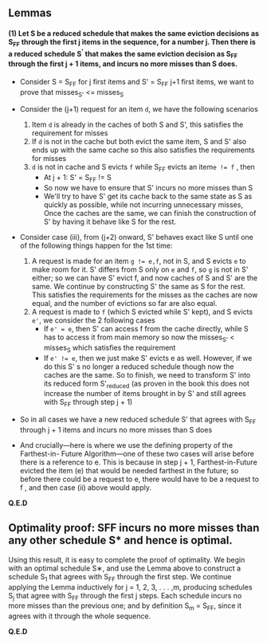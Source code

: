 
## Lemmas

#### (1) Let S be a reduced schedule that makes the same eviction decisions as S<sub>FF</sub> through the first j items in the sequence, for a number j. Then there is a reduced schedule S<sup>'</sup> that makes the same eviction decision as S<sub>FF</sub> through the first j + 1 items, and incurs no more misses than S does.
* Consider S = S<sub>FF</sub> for j first items and S' = S<sub>FF</sub> j+1 first items, 
we want to prove that misses<sub>S'</sub> <= misses<sub>S</sub>
* Consider the (j+1) request for an item `d`, we have the following scenarios
   1. Item `d` is already in the caches of both S and S', this satisfies the requirement for misses
   2. If `d` is not in the cache but both evict the same item, S and S' also ends up with the same cache
   so this also satisfies the requirements for misses   
   3. `d` is not in cache and S evicts `f` while S<sub>FF</sub> evicts an item`e != f`
   , then
        * At j + 1: S' = S<sub>FF</sub> != S
        * So now we have to ensure that S' incurs no more misses than S
        * We'll try to have S' get its cache back to the same state as S 
        as quickly as possible, while not incurring unnecessary misses, Once
        the caches are the same, we can finish the construction of S' by having it behave like S
        for the rest.
* Consider case (iii), from (j+2) onward, S' behaves exact like S until one of the following things
happen for the 1st time:
    1. A request is made for an item `g != e,f`, not in S, and S evicts `e` to
    make room for it. S' differs from S only on `e` and `f`, so `g` is not in S' 
    either; so we can have S' evict f, and now caches of S and S' are the same.
    We continue by constructing S' the same as S for the rest. This satisfies the
    requirements for the misses as the caches are now equal, and the 
    number of evictions so far are also equal.
    2. A request is made to `f` (which S evicted while S' kept), and S evicts `e'`, we consider the 2 following cases
        * If `e' = e`, then S' can access f from the cache directly, while
        S has to access it from main memory so now the misses<sub>S'</sub> 
        < misses<sub>S</sub> which satisfies the requirement
        * If `e' != e`, then we just make S' evicts e as well. However,
         if we do this S' s no longer a reduced schedule though now the 
         caches are the same. So to finish, we need to transform S' into
         its reduced form S'<sub>reduced</sub> (as proven in the book this
         does not increase the number of items brought in by S' and still agrees 
         with S<sub>FF</sub> through step j + 1)
* So in all cases we have a new reduced schedule S' that agrees with S<sub>FF</sub>
through j + 1 items and incurs no more misses than S does

* And crucially—here is where we use the defining property of the Farthest-in-
  Future Algorithm—one of these two cases will arise before there is a reference
  to e. This is because in step j + 1, Farthest-in-Future evicted the item (e) that
  would be needed farthest in the future; so before there could be a request to
  e, there would have to be a request to f , and then case (ii) above would apply.
        
**Q.E.D**




## Optimality proof: SFF incurs no more misses than any other schedule S* and hence is optimal.

Using this result, it is easy to complete the proof of optimality. We begin
with an optimal schedule S∗, and use the Lemma above to construct a schedule S<sub>1</sub> that
agrees with S<sub>FF</sub> through the first step. We continue applying the Lemma inductively
for j = 1, 2, 3, . . . ,m, producing schedules S<sub>j</sub> that agree with S<sub>FF</sub> through the
first j steps. Each schedule incurs no more misses than the previous one; and
by definition S<sub>m</sub> =  S<sub>FF</sub>, since it agrees with it through the whole sequence.


**Q.E.D**





